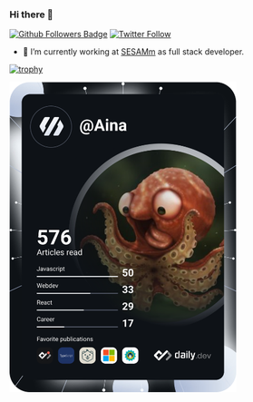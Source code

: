 ### Hi there 👋 

[![Github Followers Badge](https://img.shields.io/github/followers/Aina261?style=social)](https://github.com/Aina261)
[![Twitter Follow](https://img.shields.io/twitter/follow/Aina261_?style=social)](https://twitter.com/Aina261_) <br />


- 🔭 I’m currently working at [SESAMm](https://www.sesamm.com/) as full stack developer. 


[![trophy](https://github-profile-trophy.vercel.app/?username=aina261&theme=onedark)](https://github.com/Aina261)

<a href="https://app.daily.dev/DailyDevTips"><img src="https://github.com/Aina261/Aina261/blob/master/devcard.svg" width="400"/></a>

